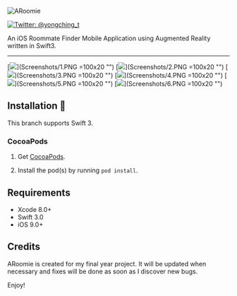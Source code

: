 ![ARoomie](Screenshots/logo.png)

[![Twitter: @yongching_t](https://img.shields.io/badge/twitter-yongching__t-blue.svg)](https://twitter.com/yongching_t)

An iOS Roommate Finder Mobile Application using Augmented Reality written in Swift3.
***

[![](Screenshots/1.PNG)](Screenshots/1.PNG =100x20 "")
[![](Screenshots/2.PNG)](Screenshots/2.PNG =100x20 "")
[![](Screenshots/3.PNG)](Screenshots/3.PNG =100x20 "")
[![](Screenshots/4.PNG)](Screenshots/4.PNG =100x20 "")
[![](Screenshots/5.PNG)](Screenshots/5.PNG =100x20 "")
[![](Screenshots/6.PNG)](Screenshots/6.PNG =100x20 "")

## Installation 📱

This branch supports Swift 3.

### CocoaPods

1. Get [CocoaPods](http://www.cocoapods.org).

2. Install the pod(s) by running `pod install`.

## Requirements

* Xcode 8.0+
* Swift 3.0
* iOS 9.0+

## Credits

ARoomie is created for my final year project. It will be updated when necessary and fixes will be done as soon as I discover new bugs. 

Enjoy!
